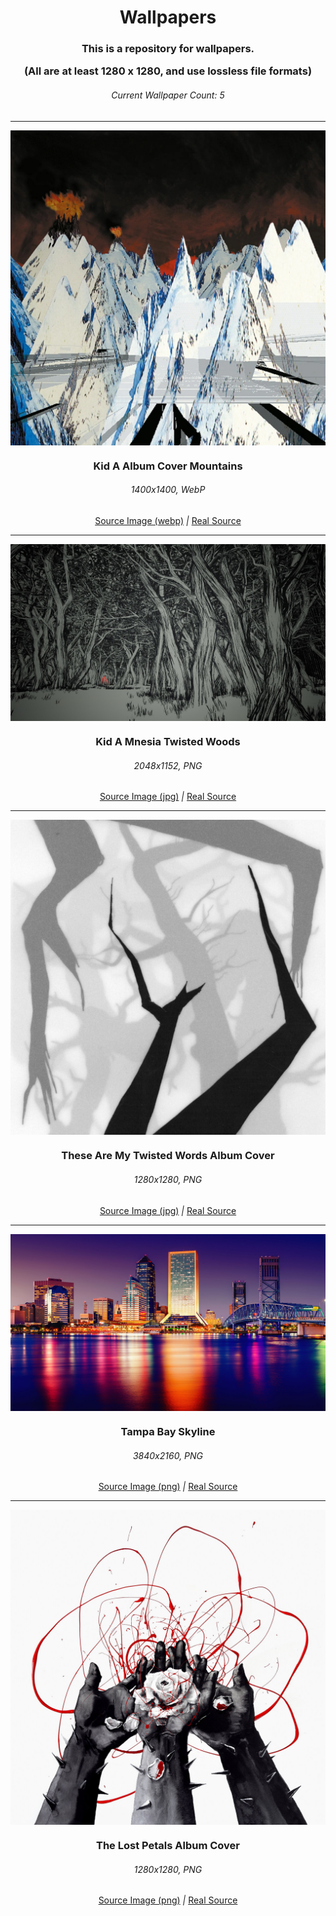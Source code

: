 <h1 align="center">Wallpapers</h1>

<h3 align="center">This is a repository for wallpapers.

(All are at least 1280 x 1280, and use lossless file formats)</h3>

<h6 align="center"> Current Wallpaper Count: 5 </h6>

---

<!--
Todos:
- Table of contents / Navigation
- Tools for wallpapers (e.g. converters)
- Contributing
- Organization? Sort wallpapers by theme or color?
- Source links? Convert / upscale everything to one size / one file format?
-->

<!--
Adding another wallpaper:
- Image
- H3 heading with the name, must match file name
- H6 heading with file size and type
- Source link, direct link to the image
- a `|`
- Real Source, link to the origin of the image
- Make sure everything is formatted with proper Title Case and centered!
-->

<img src="Wallpapers/Kid A Album Cover Mountains.webp" align="center">
<h3 align="center">Kid A Album Cover Mountains</h3>
<h6 align="center">1400x1400, WebP</h6>
<p align="center">
<a href="https://www.reddit.com/r/radiohead/comments/objoll/kid_a_album_cover_with_no_text_absolute"> Source Image (webp)</a>
<em>|</em>
<a href="https://radiohead.ffm.to/kida"> Real Source </a>
</p>

---

<img src="Wallpapers/Kid A Mnesia Twisted Woods.png" align="center">
<h3 align="center">Kid A Mnesia Twisted Woods</h3>
<h6 align="center">2048x1152, PNG</h6>
<p align="center">
<a href="https://cdm.link/app/uploads/2021/11/51689210110_ad1f28b716_k.jpg"> Source Image (jpg)</a>
<em>|</em>
<a href="https://store.epicgames.com/en-US/p/kid-a-mnesia-exhibition"> Real Source </a>
</p>

---

<img src="Wallpapers/These Are My Twisted Words Album Cover.png" align="center">
<h3 align="center">These Are My Twisted Words Album Cover</h3>
<h6 align="center">1280x1280, PNG</h6>
<p align="center">
<a href="https://resources.tidal.com/images/db0a3c91/4d89/4b47/ba47/a4aa289a8b62/1280x1280.jpg")> Source Image (jpg)</a>
<em>|</em>
<a href="https://radiohead.ffm.to/twistedwords"> Real Source </a>
</p>

---

<img src="Wallpapers/Tampa Bay Skyline.png" align="center">
<h3 align="center">Tampa Bay Skyline</h3>
<h6 align="center">3840x2160, PNG</h6>
<p align="center">
<a href="https://www.drsaraharowitz.com/wp-content/uploads/2022/07/1925112-scaled.jpg"> Source Image (png)</a>
<em>|</em>
<a href="https://www.drsaraharowitz.com/tampa-therapist"> Real Source </a>
</p>

---

<img src="Wallpapers/The Lost Petals Album Cover.png" align="center">
<h3 align="center"> The Lost Petals Album Cover</h3>
<h6 align="center">1280x1280, PNG</h6>
<p align="center">
<a align="center" href="https://resources.tidal.com/images/be330388/8097/4683/98f0/283df127bc54/1280x1280.jpg">Source Image (png)</a>
<em>|</em>
<a href="https://album.link/i/1704091644">Real Source</a>
</p>